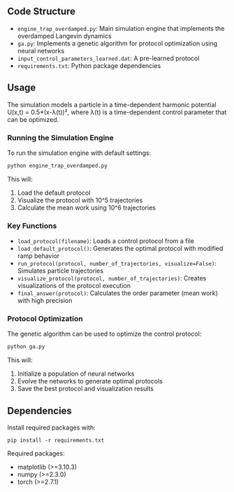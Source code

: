 ## Code Structure

- `engine_trap_overdamped.py`: Main simulation engine that implements the overdamped Langevin dynamics
- `ga.py`: Implements a genetic algorithm for protocol optimization using neural networks
- `input_control_parameters_learned.dat`: A pre-learned protocol
- `requirements.txt`: Python package dependencies

## Usage

The simulation models a particle in a time-dependent harmonic potential U(x,t) = 0.5*(x-λ(t))², where λ(t) is a time-dependent control parameter that can be optimized.

### Running the Simulation Engine

To run the simulation engine with default settings:
```python
python engine_trap_overdamped.py
```

This will:
1. Load the default protocol
2. Visualize the protocol with 10^5 trajectories
3. Calculate the mean work using 10^6 trajectories

### Key Functions

- `load_protocol(filename)`: Loads a control protocol from a file
- `load_default_protocol()`: Generates the optimal protocol with modified ramp behavior
- `run_protocol(protocol, number_of_trajectories, visualize=False)`: Simulates particle trajectories
- `visualize_protocol(protocol, number_of_trajectories)`: Creates visualizations of the protocol execution
- `final_answer(protocol)`: Calculates the order parameter (mean work) with high precision

### Protocol Optimization

The genetic algorithm can be used to optimize the control protocol:
```python
python ga.py
```

This will:
1. Initialize a population of neural networks
2. Evolve the networks to generate optimal protocols
3. Save the best protocol and visualization results

## Dependencies

Install required packages with:
```
pip install -r requirements.txt
```

Required packages:
- matplotlib (>=3.10.3)
- numpy (>=2.3.0)
- torch (>=2.7.1)

